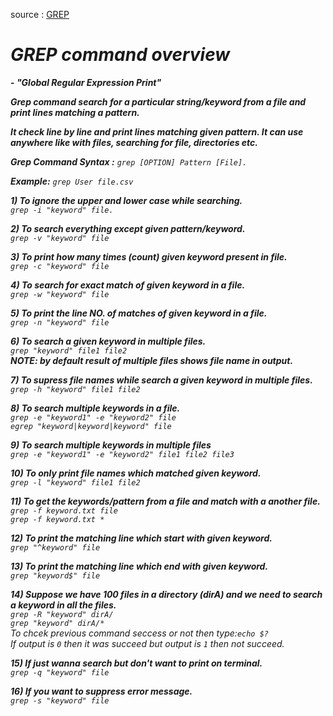 source : [GREP](https://youtu.be/bKNAYemzC6E?si=uQOGZk9tmVzlFMd)

# _GREP command overview_

__- <i>"Global Regular Expression Print"</i>__

__<i>Grep command search for a particular string/keyword from a file and print lines matching a pattern.__

__It check line by line and print lines matching given pattern.
It can use anywhere like with files, searching for file, directories etc.__

__Grep Command Syntax :__ ``` grep [OPTION] Pattern [File]. ```

__Example:__ ```grep User file.csv```

__1) To ignore the upper and lower case while searching.__<br>
```grep -i "keyword" file.```

__2) To search everything except given pattern/keyword.__<br>
```grep -v "keyword" file```

__3) To print how many times (count) given keyword present in file.__<br>
```grep -c "keyword" file```

__4) To search for exact match of given keyword in a file.__<br>
```grep -w "keyword" file```

__5)  To print the line NO. of matches of given keyword in a file.__<br>
```grep -n "keyword" file```

__6) To search a given keyword in multiple files.__<br>
```grep "keyword" file1 file2```<br>
     __NOTE: by default result of multiple files shows file name in output.__<br>

__7) To supress file names while search a given keyword in multiple files.__<br>
```grep -h "keyword" file1 file2```

__8) To search multiple keywords in a file.__<br>
```grep -e "keyword1" -e "keyword2" file```<br>
```egrep "keyword|keyword|keyword" file```

__9) To search multiple keywords in multiple files__<br>
```grep -e "keyword1" -e "keyword2" file1 file2 file3```

__10) To only print file names which matched given keyword.__<br>
```grep -l "keyword" file1 file2```

__11) To get the keywords/pattern from a file and match with a another file.__<br>
```grep -f keyword.txt file```<br>
```grep -f keyword.txt *```

__12) To print the matching line which start with given keyword.__<br>
```grep "^keyword" file```<br>

__13) To print the matching line which end with given keyword.__<br>
```grep "keyword$" file```<br>

__14) Suppose we have 100 files in a directory (dirA) and we need to search a keyword in all the files.__<br>
```grep -R "keyword" dirA/```<br>
```grep "keyword" dirA/*```<br>
To chcek previous command seccess or not then type:```echo $?```<br>
If output is ```0``` then it was succeed but output is ```1``` then not succeed.

__15) If just wanna search but don't want to print on terminal.__<br>
```grep -q "keyword" file```

__16) If you want to suppress error message.__<br>
```grep -s "keyword" file```</i>

